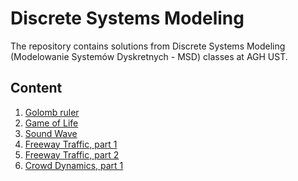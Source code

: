 # Discrete Systems Modeling 

The repository contains solutions from Discrete Systems Modeling
(Modelowanie Systemów Dyskretnych - MSD) classes at AGH UST.

## Content

1. [Golomb ruler](https://github.com/zawislakm/Discrete_Systems_Modeling_AGH_UST/tree/master/src/Lab1)
2. [Game of Life](https://github.com/zawislakm/Discrete_Systems_Modeling_AGH_UST/tree/master/src/Lab2)
3. [Sound Wave](https://github.com/zawislakm/Discrete_Systems_Modeling_AGH_UST/tree/master/src/Lab3)
4. [Freeway Traffic, part 1](https://github.com/zawislakm/Discrete_Systems_Modeling_AGH_UST/tree/master/src/Lab4)
5. [Freeway Traffic, part 2](https://github.com/zawislakm/Discrete_Systems_Modeling_AGH_UST/tree/master/src/Lab5)
6. [Crowd Dynamics, part 1](https://github.com/zawislakm/Discrete_Systems_Modeling_AGH_UST/tree/master/src/Lab6)
